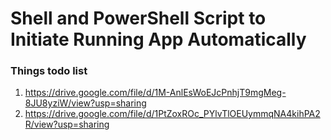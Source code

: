 # Shell and PowerShell Script to Initiate Running App Automatically

### Things todo list

1. https://drive.google.com/file/d/1M-AnlEsWoEJcPnhjT9mgMeg-8JU8yziW/view?usp=sharing
2. https://drive.google.com/file/d/1PtZoxROc_PYlvTlOEUymmqNA4kihPA2R/view?usp=sharing
